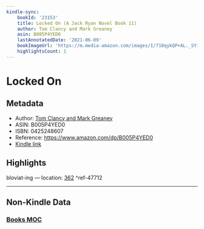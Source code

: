 ```yaml
---
kindle-sync:
    bookId: '23153'
    title: Locked On (A Jack Ryan Novel Book 11)
    author: Tom Clancy and Mark Greaney
    asin: B005P4YED0
    lastAnnotatedDate: '2021-06-09'
    bookImageUrl: 'https://m.media-amazon.com/images/I/710qykQP+AL._SY160.jpg'
    highlightsCount: 1
---
```


# Locked On

## Metadata

-   Author: [Tom Clancy and Mark Greaney](https://www.amazon.comundefined)
-   ASIN: B005P4YED0
-   ISBN: 0425248607
-   Reference: https://www.amazon.com/dp/B005P4YED0
-   [Kindle link](kindle://book?action=open&asin=B005P4YED0)

## Highlights

bloviat-ing — location: [362](kindle://book?action=open&asin=B005P4YED0&location=362) ^ref-47712

---

## Non-Kindle Data

### [Books MOC](Books%20MOC.md)
